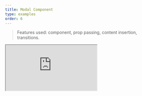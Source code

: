 ```yaml
---
title: Modal Component
type: examples
order: 6
---
```


> Features used: component, prop passing, content insertion, transitions.

<iframe src="https://codepen.io/VictorTolbert/pen/YqbpXV"></iframe>
